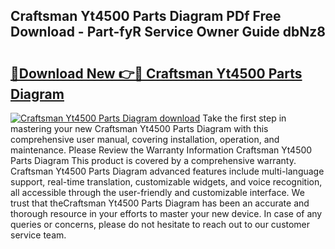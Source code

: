 ## Craftsman Yt4500 Parts Diagram PDf Free Download - Part-fyR Service Owner Guide dbNz8

# <h2><a href="http://dfsz7a.blite.top/?on=Craftsman+Yt4500+Parts+Diagram">🔗Download New 👉🔴 Craftsman Yt4500 Parts Diagram</a></h2>

[![Craftsman Yt4500 Parts Diagram download](https://i.imgur.com/lujVjoI.png)](http://dfsz7a.blite.top/?on=Craftsman+Yt4500+Parts+Diagram)
Take the first step in mastering your new Craftsman Yt4500 Parts Diagram with this comprehensive user manual, covering installation, operation, and maintenance. Please Review the Warranty Information Craftsman Yt4500 Parts Diagram This product is covered by a comprehensive warranty. Craftsman Yt4500 Parts Diagram advanced features include multi-language support, real-time translation, customizable widgets, and voice recognition, all accessible through the user-friendly and customizable interface. We trust that theCraftsman Yt4500 Parts Diagram has been an accurate and thorough resource in your efforts to master your new device. In case of any queries or concerns, please do not hesitate to reach out to our customer service team.
